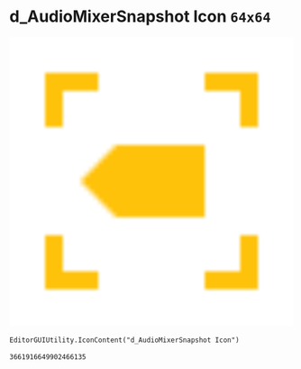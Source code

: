 # d_AudioMixerSnapshot Icon `64x64`
<img src="/img/d_AudioMixerSnapshot%20Icon.png" width=512 height=512>

``` CSharp
EditorGUIUtility.IconContent("d_AudioMixerSnapshot Icon")
```
```
3661916649902466135
```
